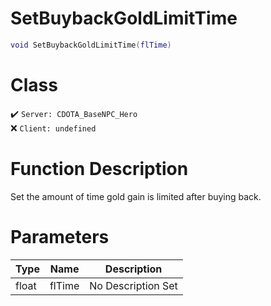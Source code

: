 # SetBuybackGoldLimitTime
```lua
void SetBuybackGoldLimitTime(flTime)
```
# Class
✔️ `Server: CDOTA_BaseNPC_Hero`  
❌ `Client: undefined`  

# Function Description
Set the amount of time gold gain is limited after buying back.
# Parameters
Type|Name|Description
--|--|--
float|flTime|No Description Set
